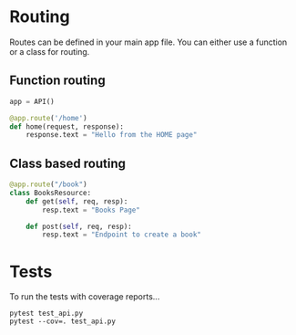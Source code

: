 # Routing

Routes can be defined in your main app file. You can either use a function or a class for routing.

## Function routing

```python
app = API()

@app.route('/home')
def home(request, response):
    response.text = "Hello from the HOME page"
```

## Class based routing

```python
@app.route("/book")
class BooksResource:
    def get(self, req, resp):
        resp.text = "Books Page"

    def post(self, req, resp):
        resp.text = "Endpoint to create a book"
```

# Tests
To run the tests with coverage reports...

```
pytest test_api.py
pytest --cov=. test_api.py
```
